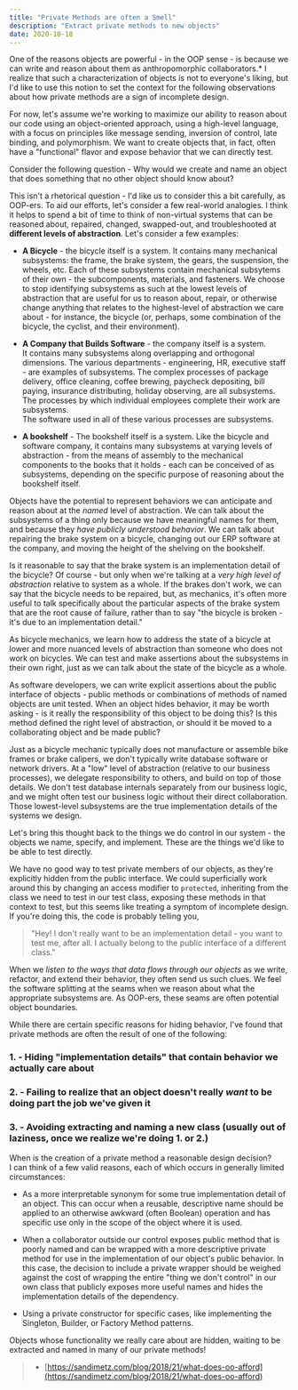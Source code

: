 ```yaml
---
title: "Private Methods are often a Smell"
description: "Extract private methods to new objects"
date: 2020-10-18
---
```


One of the reasons objects are powerful - in the OOP sense - is because we can write
and reason about them as anthropomorphic collaborators.*
I realize that such a characterization of objects is not to everyone's liking, but I'd like to use this notion
to set the context for the following observations about how private methods are a sign of incomplete design.

<!--more-->

For now, let's assume we're working to maximize our ability to reason about our code using
an object-oriented approach, using a high-level language, with a focus on principles like message sending, 
inversion of control, late binding, and polymorphism. We want to create objects that, in fact, 
often have a "functional" flavor and expose behavior that we can directly test.

Consider the following question - Why would we create and name an object that does something that
no other object should know about?

This isn't a rhetorical question - I'd like us to consider this a bit carefully, as OOP-ers.
To aid our efforts, let's consider a few real-world analogies.  I think it helps to spend a bit of time
to think of non-virtual systems that can be reasoned about, repaired, changed, swapped-out, and
troubleshooted at __different levels of abstraction__.  Let's consider a few examples:

- __A Bicycle__ - the bicycle itself is a system.  It contains many mechanical subsystems: the
frame, the brake system, the gears, the suspension, the wheels, etc.  Each of these subsystems contain mechanical
subsytems of their own - the subcomponents, materials, and fasteners.  We choose to stop identifying
subsystems as such at the lowest levels of abstraction that are useful for us to reason about, repair,
or otherwise change anything that relates to the highest-level of abstraction we care about - for instance,
the bicycle (or, perhaps, some combination of the bicycle, the cyclist, and their environment).


- __A Company that Builds Software__ - the company itself is a system.  
It contains many subsystems along overlapping and orthogonal dimensions. 
The various departments - engineering, HR, executive staff - are examples of subsystems.
The complex processes of package delivery, office cleaning, coffee brewing, paycheck depositing,
bill paying, insurance distributing, holiday observing, are all subsystems.  The processes by
which individual employees complete their work are subsystems.  
The software used in all of these various processes are subsystems.


- __A bookshelf__ - The bookshelf itself is a system.  Like the bicycle and software company, it contains many
subsystems at varying levels of abstraction - from the means of assembly to the mechanical components to the
books that it holds - each can be conceived of as subsystems, depending on the specific purpose of reasoning about the 
bookshelf itself.

Objects have the potential to represent behaviors we can anticipate and reason about at the _named_ level of abstraction.
We can talk about the subsystems of a thing only because we have meaningful names for them, and because they _have publicly
understood behavior_.  We can talk about repairing the brake system on a bicycle, changing out our ERP software at the company, 
and moving the height of the shelving on the bookshelf.  

Is it reasonable to say that the brake system is an implementation detail of the bicycle? Of course -
but only when we're talking at a _very high level of abstraction_ relative to system as a whole. 
If the brakes don't work, we can say that the bicycle needs to be repaired, but, as mechanics, 
it's often more useful to talk specifically about the particular aspects of the brake system that are
the root cause of failure, rather than to say "the bicycle is broken - it's due to an implementation detail."  

As bicycle mechanics, we learn how to address the state of a bicycle at lower and more nuanced levels of 
abstraction than someone who does not work on bicycles.  We can test and make assertions about the subsystems in 
their own right, just as we can talk about the state of the bicycle as a whole.

As software developers, we can write explicit assertions about the public interface of objects -
public methods or combinations of methods of named objects are unit tested.  When an object hides behavior,
it may be worth asking - is it really the responsibility of this object to be doing this?  Is this method 
defined the right level of abstraction, or should it be moved to a collaborating object and be made public?

Just as a bicycle mechanic typically does not manufacture or assemble bike frames or brake calipers, we don't
typically write database software or network drivers.  At a "low" level of abstraction (relative to our
business processes), we delegate responsibility to others, and build on top of those details.
We don't test database internals separately from our business logic, and we might often test our business logic
without their direct collaboration.  Those lowest-level subsystems are the true implementation details of the 
systems we design.

Let's bring this thought back to the things we do control in our system - the objects we name, specify,
and implement.  These are the things we'd like to be able to test directly.

We have no good way to test private members of our objects, as they're explicitly hidden from the
public interface.  We could superficially work around this by changing an access modifier to `protected`, 
inheriting from the class we need to test in our test class, exposing these methods in that context to test,
but this seems like treating a symptom of incomplete design. If you're doing this, the code is probably telling you, 

> "Hey! I don't really want to be an implementation detail - you want to test me, after all.
> I actually belong to the public interface of a different class."

When we _listen to the ways that data flows through our objects_ as we write, refactor, 
and extend their behavior, they often send us such clues.  We feel the software splitting at 
the seams when we reason about what the appropriate subsystems are. 
As OOP-ers, these seams are often potential object boundaries.

While there are certain specific reasons for hiding behavior, 
I've found that private methods are often the result of one of the following:

### 1. - __Hiding "implementation details" that contain behavior we actually care about__

### 2. - __Failing to realize that an object doesn't really _want_ to be doing part the job we've given it__

### 3. - __Avoiding extracting and naming a new class (usually out of laziness, once we realize we're doing 1. or 2.)__

When is the creation of a private method a reasonable design decision?  
I can think of a few valid reasons, each of which occurs in generally limited circumstances:

- As a more interpretable synonym for some true implementation detail of an object. This can occur when a
reusable, descriptive name should be applied to an otherwise awkward (often Boolean) operation 
and has specific use only in the scope of the object where it is used.

- When a collaborator outside our control exposes public method that is poorly named and can be 
wrapped with a more descriptive private method for use in the implementation of our object's public 
behavior. In this case, the decision to include a private wrapper should be weighed against the cost 
of wrapping the entire "thing we don't control" in our own class that publicly exposes more useful 
names and hides the implementation details of the dependency.

- Using a private constructor for specific cases, like implementing the Singleton, Builder, or Factory Method patterns.

Objects whose functionality we really care about are hidden, waiting to be extracted and named in many of our private methods!

> * [https://sandimetz.com/blog/2018/21/what-does-oo-afford](https://sandimetz.com/blog/2018/21/what-does-oo-afford)


